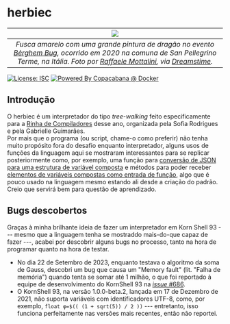 # herbiec

|[![](https://github.com/takusuman/herbiec/assets/47103338/9a476483-7395-4c96-ac1a-eb19d5f5f98e)](https://www.dreamstime.com/ragon-beetle-sanpellegrino-terme-yellow-volkswagen-beetle-cabriolet-big-dragon-painted-parked-sanpellegrino-image245116237)|
|:--:|
| *Fusca amarelo com uma grande pintura de dragão no evento [Bèrghem Bug](https://www.facebook.com/berghem.bug), ocorrido em 2020 na comuna de San Pellegrino Terme, na Itália. Foto por [Raffaele Mottalini](http://www.mastroraf.it), via [Dreamstime](https://www.dreamstime.com/ragon-beetle-sanpellegrino-terme-yellow-volkswagen-beetle-cabriolet-big-dragon-painted-parked-sanpellegrino-image245116237).* |

[![License: ISC](https://img.shields.io/badge/License-ISC-blue.svg)](https://opensource.org/licenses/ISC)
[![Powered By Copacabana @ Docker](http://copacabana.pindorama.dob.jp/assets/styles/img/COPACABANA/badges/256.102x46/COPACABANA_x64-256.102x46.PNG)](https://hub.docker.com/r/takusuman/copadocker)

## Introdução

O herbiec é um interpretador do tipo *tree-walking* feito especificamente para a
[Rinha de Compiladores](https://github.com/aripiprazole/rinha-de-compiler/)
desse ano, organizada pela Sofia Rodrigues e pela Gabrielle Guimarães.  
Por mais que o programa (ou script, chame-o como preferir) não tenha muito
propósito fora do desafio enquanto interpretador, alguns usos de funções da
linguagem aqui se mostraram interessantes para se replicar posteriormente como,
por exemplo, uma função para
[conversão de JSON para uma estrutura de variável composta](https://github.com/takusuman/herbiec/blob/master/herbiec.ksh#L284)
e métodos para poder receber [elementos de variáveis compostas como entrada de
função](https://github.com/takusuman/herbiec/blob/master/herbiec.ksh#L223-L256),
algo que é pouco usado na linguagem mesmo estando ali desde a criação do padrão.
Creio que servirá bem para questão de aprendizado.

## Bugs descobertos

Graças à minha brilhante ideia de fazer um interpretador em Korn Shell 93 ---
mesmo que a linguagem tenha se mostraddo mais-do-que capaz de fazer ---, acabei
por descobrir alguns bugs no processo, tanto na hora de programar quanto na hora
de testar.

- No dia 22 de Setembro de 2023, enquanto testava o algoritmo da soma de Gauss,
  descobri um bug que causa um "Memory fault" (lit. "Falha de memória") quando
  tenta se somar até 1 milhão, o que foi reportado à equipe de desenvolvimento
  do KornShell 93 na [*issue* #686](https://github.com/ksh93/ksh/issues/686).
- O KornShell 93, na versão 1.0.0-beta.2, lançada em 17 de Dezembro de 2021, não
  suporta variáveis com identificadores UTF-8, como, por exemplo,
  ``float φ=$(( (1 + sqrt(5)) / 2 ))`` --- entretanto, isso funciona perfeitamente
  nas versões mais recentes, então não reportei.
